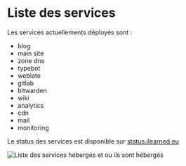 # Liste des services

Les services actuellements déployés sont :
- blog
- main site
- zone dns
- typebot
- weblate
- gitlab
- bitwarden
- wiki
- analytics
- cdn
- mail
- monitoring

Le status des services est disponible sur [status.ilearned.eu](https://status.ilearned.eu)

![Liste des services hébergés et ou ils sont hébergés](/static/schema_infra.png)